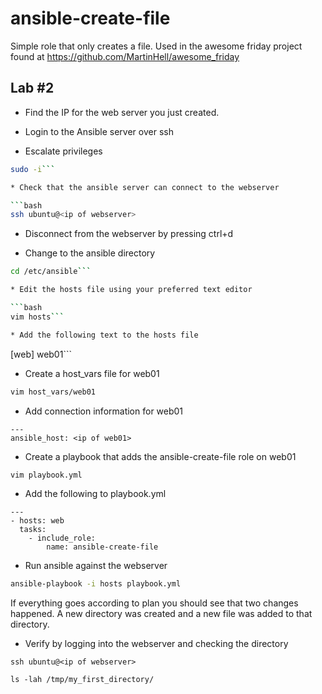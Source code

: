 # ansible-create-file

 Simple role that only creates a file. Used in the awesome friday project found at https://github.com/MartinHell/awesome_friday

## Lab #2
* Find the IP for the web server you just created.

* Login to the Ansible server over ssh

* Escalate privileges

```bash
sudo -i```

* Check that the ansible server can connect to the webserver

```bash
ssh ubuntu@<ip of webserver>
```

* Disconnect from the webserver by pressing ctrl+d

* Change to the ansible directory

```bash
cd /etc/ansible```

* Edit the hosts file using your preferred text editor

```bash
vim hosts```

* Add the following text to the hosts file

```
[web]
web01```

* Create a host_vars file for web01

```bash
vim host_vars/web01
```

* Add connection information for web01

```
---
ansible_host: <ip of web01>
```

* Create a playbook that adds the ansible-create-file role on web01

```bash
vim playbook.yml
```

* Add the following to playbook.yml

```text
---
- hosts: web
  tasks:
    - include_role:
        name: ansible-create-file
```

* Run ansible against the webserver

```bash
ansible-playbook -i hosts playbook.yml
```
If everything goes according to plan you should see that two changes happened. A new directory was created and a new file was added to that directory.

* Verify by logging into the webserver and checking the directory

```
ssh ubuntu@<ip of webserver>

ls -lah /tmp/my_first_directory/
```
